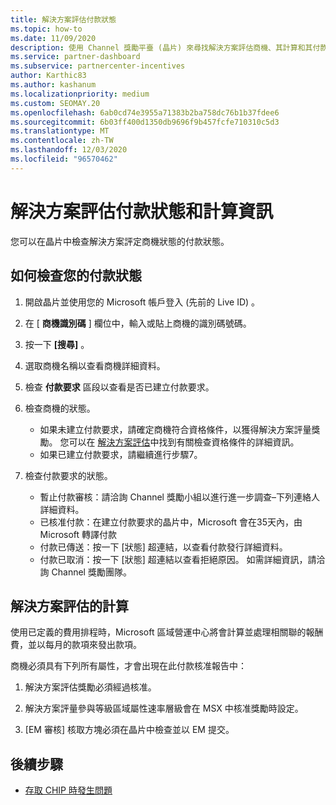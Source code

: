 ```yaml
---
title: 解決方案評估付款狀態
ms.topic: how-to
ms.date: 11/09/2020
description: 使用 Channel 獎勵平臺 (晶片) 來尋找解決方案評估商機、其計算和其付款狀態的相關資訊。
ms.service: partner-dashboard
ms.subservice: partnercenter-incentives
author: Karthic83
ms.author: kashanum
ms.localizationpriority: medium
ms.custom: SEOMAY.20
ms.openlocfilehash: 6ab0cd74e3955a71383b2ba758dc76b1b37fdee6
ms.sourcegitcommit: 6b03ff400d1350db9696f9b457fcfe710310c5d3
ms.translationtype: MT
ms.contentlocale: zh-TW
ms.lasthandoff: 12/03/2020
ms.locfileid: "96570462"
---
```

# <a name="solution-assessment-payment-status-and-calculation-info"></a>解決方案評估付款狀態和計算資訊

您可以在晶片中檢查解決方案評定商機狀態的付款狀態。

## <a name="how-to-review-your-payment-status"></a>如何檢查您的付款狀態

1. 開啟晶片並使用您的 Microsoft 帳戶登入 (先前的 Live ID) 。
2. 在 [ **商機識別碼** ] 欄位中，輸入或貼上商機的識別碼號碼。
3. 按一下 **[搜尋]** 。
4. 選取商機名稱以查看商機詳細資料。
5. 檢查 **付款要求** 區段以查看是否已建立付款要求。
6. 檢查商機的狀態。

    - 如果未建立付款要求，請確定商機符合資格條件，以獲得解決方案評量獎勵。 您可以在 [解決方案評估](chip-solution-assessment.md)中找到有關檢查資格條件的詳細資訊。
    - 如果已建立付款要求，請繼續進行步驟7。
7. 檢查付款要求的狀態。

    - 暫止付款審核：請洽詢 Channel 獎勵小組以進行進一步調查–下列連絡人詳細資料。
    - 已核准付款：在建立付款要求的晶片中，Microsoft 會在35天內，由 Microsoft 轉譯付款
    -  付款已傳送：按一下 [狀態] 超連結，以查看付款發行詳細資料。
    - 付款已取消：按一下 [狀態] 超連結以查看拒絕原因。 如需詳細資訊，請洽詢 Channel 獎勵團隊。

## <a name="calculations-for-solutions-assessment"></a>解決方案評估的計算

使用已定義的費用排程時，Microsoft 區域營運中心將會計算並處理相關聯的報酬費，並以每月的款項來發出款項。

商機必須具有下列所有屬性，才會出現在此付款核准報告中：

1. 解決方案評估獎勵必須經過核准。

1. 解決方案評量參與等級區域屬性速率層級會在 MSX 中核准獎勵時設定。
 
1. [EM 審核] 核取方塊必須在晶片中檢查並以 EM 提交。

## <a name="next-steps"></a>後續步驟

- [存取 CHIP 時發生問題](chip-access-trouble.md) 
